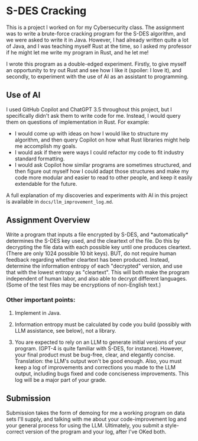 # S-DES Cracking

This is a project I worked on for my Cybersecurity class. The assignment was 
to write a brute-force cracking program for the S-DES algorithm, and we were
asked to write it in Java. However, I had already written quite a lot of Java,
and I was teaching myself Rust at the time, so I asked my professor if he
might let me write my program in Rust, and he let me! 

I wrote this program as a double-edged experiment. Firstly, to give myself
an opportunity to try out Rust and see how I like it (spoiler: I love it), and
secondly, to experiment with the use of AI as an assistant to programming.

## Use of AI

I used GitHub Copilot and ChatGPT 3.5 throughout this project, but I
specifically didn't ask them to write code for me. Instead, I would query them
on questions of implementation in Rust. For example:

- I would come up with ideas on how I would like to structure my algorithm,
  and then query Copilot on how what Rust libraries might help me accomplish
  my goals.
- I would ask if there were ways I could refactor my code to fit industry
  standard formatting.
- I would ask Copilot how similar programs are sometimes structured, and then
  figure out myself how I could adapt those structures and make my code more
  modular and easier to read to other people, and keep it easily extendable
  for the future.

A full explanation of my discoveries and experiments with AI in this project
is available in `docs/llm_improvement_log.md`.

## Assignment Overview
Write a program that inputs a file encrypted by S-DES, and \*automatically\*
determines the S-DES key used, and the cleartext of the file.  Do this by
decrypting the file data with each possible key until one produces cleartext.
(There are only 1024 possible 10 bit keys).  BUT, do not require human
feedback regarding whether cleartext has been produced.  Instead, determine
the information entropy of each "decrypted" version, and use that with the
lowest entropy as "cleartext".  This will both make the program independent
of human labor, and also able to decrypt different languages.  (Some of the
test files may be encryptions of non-English text.)

### Other important points:

1. Implement in Java.

2. Information entropy must be calculated by code you build (possibly with LLM
   assistance, see below), not a library.

3. You are expected to rely on an LLM to generate initial versions of your
   program.  (GPT-4 is quite familiar with S-DES, for instance).  However,
   your final product must be bug-free, clear, and elegantly concise.
   Translation: the LLM's output won't be good enough.   Also, you must keep a
   log of improvements and corrections you made to the LLM output, including
   bugs fixed and code conciseness improvements.   This log will be a major
   part of your grade.

## Submission
Submission takes the form of demoing for me a working program on data sets
I'll supply, and talking with me about your code-improvement log and your
general process for using the LLM.  Ultimately, you submit a style-correct
version of the program and your log, after I've OKed both.
